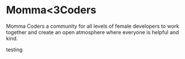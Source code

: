 
<h1> Momma&lt;3Coders</h1>

<p>Momma Coders a community for all levels of female developers to work together and create an open atmosphere where everyone is helpful and kind.</p>

<p>testing</p>